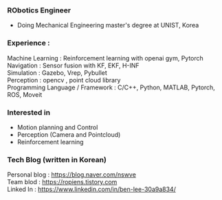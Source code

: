 ### RObotics Engineer

- Doing Mechanical Engineering master's degree at UNIST, Korea

### Experience :
Machine Learning : Reinforcement learning with openai gym, Pytorch  
Navigation : Sensor fusion with KF, EKF, H-INF  
Simulation : Gazebo, Vrep, Pybullet  
Perception : opencv , point cloud library  
Programming Language / Framework : C/C++, Python, MATLAB, Pytorch, ROS, Moveit  
 
### Interested in 
- Motion planning and Control
- Perception (Camera and Pointcloud)
- Reinforcement learning

### Tech Blog (written in Korean)
Personal blog : https://blog.naver.com/nswve  
Team     blod : https://ropiens.tistory.com  
Linked In     : https://www.linkedin.com/in/ben-lee-30a9a834/
<!--
**benthebear93/benthebear93** is a ✨ _special_ ✨ repository because its `README.md` (this file) appears on your GitHub profile.

Here are some ideas to get you started:

- 🔭 I’m currently working on ...
- 🌱 I’m currently learning ...
- 👯 I’m looking to collaborate on ...
- 🤔 I’m looking for help with ...
- 💬 Ask me about ...
- 📫 How to reach me: ...
- 😄 Pronouns: ...
- ⚡ Fun fact: ...
-->
